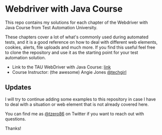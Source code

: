 # Webdriver with Java Course

This repo contains my solutions for each chapter of the Webdriver with Java Course from Test Automation University.

These chapters cover a lot of what's commonly used during automated tests, and it is a good reference on how to deal with
different web elements, cookies, alerts, file uploads and much more. If you find this useful feel free to clone the
repository and use it as the starting point for your test automation solution.

- Link to the TAU WebDriver with Java Course: [link](https://testautomationu.applitools.com/selenium-webdriver-tutorial-java/)
- Course Instructor: (the awesome) Angie Jones [@techgirl](https://twitter.com/techgirl1908)

## Updates

I will try to continue adding some examples to this repository in case I have to deal with a situation or web element that 
is not already covered here.

You can find me as [@tzero86](https://twitter.com/Tzero86) on Twitter if you want to reach out with questions.

Thanks!



